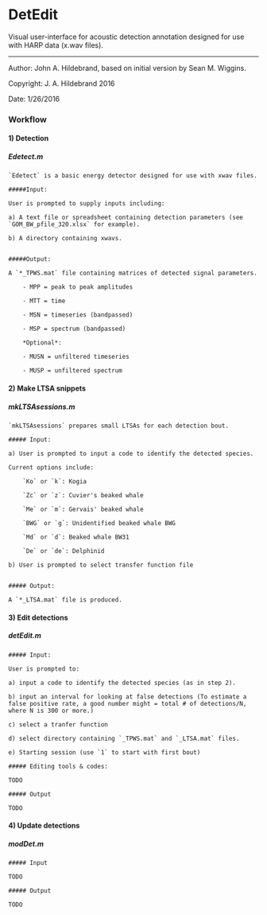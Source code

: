 # DetEdit

Visual user-interface for acoustic detection annotation designed for use with HARP data (x.wav files).

----------
Author: John A. Hildebrand, based on initial version by Sean M. Wiggins.

Copyright: J. A. Hildebrand 2016

Date: 1/26/2016


### Workflow

#### 1) Detection

##### Edetect.m

	`Edetect` is a basic energy detector designed for use with xwav files.

	#####Input:

	User is prompted to supply inputs including:

	a) A text file or spreadsheet containing detection parameters (see `GOM_BW_pfile_320.xlsx` for example).
		
	b) A directory containing xwavs.
	

	#####Output:

	A `*_TPWS.mat` file containing matrices of detected signal parameters.

		- MPP = peak to peak amplitudes 		

		- MTT = time 

		- MSN = timeseries (bandpassed)

		- MSP = spectrum (bandpassed)

		*Optional*:

		- MUSN = unfiltered timeseries

		- MUSP = unfiltered spectrum


#### 2) Make LTSA snippets

##### mkLTSAsessions.m

	`mkLTSAsessions` prepares small LTSAs for each detection bout.

	##### Input:

	a) User is prompted to input a code to identify the detected species. 

	Current options include:

		`Ko` or `k`: Kogia

		`Zc` or `z`: Cuvier's beaked whale

		`Me` or `m`: Gervais' beaked whale

		`BWG` or `g`: Unidentified beaked whale BWG

		`Md` or `d`: Beaked whale BW31
	
		`De` or `de`: Delphinid

	b) User is prompted to select transfer function file
	

	##### Output:

	A `*_LTSA.mat` file is produced.


#### 3) Edit detections

##### detEdit.m

	##### Input:

	User is prompted to:

	a) input a code to identify the detected species (as in step 2).

	b) input an interval for looking at false detections (To estimate a false positive rate, a good number might = total # of detections/N, where N is 300 or more.) 

	c) select a tranfer function

	d) select directory containing `_TPWS.mat` and `_LTSA.mat` files.

	e) Starting session (use `1` to start with first bout)

	##### Editing tools & codes:

	TODO

	##### Output

	TODO

#### 4) Update detections

##### modDet.m

	##### Input

	TODO

	##### Output

	TODO
